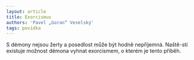 ```yaml
---
layout: article
title: Exorcismus
authors: 'Pavel „Goran“ Veselský'
tags: povídka
---
```


S démony nejsou žerty a posedlost může být hodně nepříjemná. Naště-stí existuje možnost démona vyhnat exorcismem, o kterém je tento příběh.
